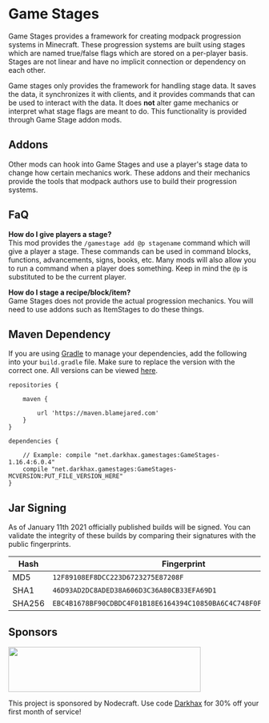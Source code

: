# Game Stages

Game Stages provides a framework for creating modpack progression systems in Minecraft. These progression systems are built using stages which are named true/false flags which are stored on a per-player basis. Stages are not linear and have no implicit connection or dependency on each other.

Game stages only provides the framework for handling stage data. It saves the data, it synchronizes it with clients, and it provides commands that can be used to interact with the data. It does **not** alter game mechanics or interpret what stage flags are meant to do. This functionality is provided through Game Stage addon mods.

## Addons

Other mods can hook into Game Stages and use a player's stage data to change how certain mechanics work. These addons and their mechanics provide the tools that modpack authors use to build their progression systems.

## FaQ

**How do I give players a stage?**    
This mod provides the `/gamestage add @p stagename` command which will give a player a stage. These commands can be used in command blocks, functions, advancements, signs, books, etc. Many mods will also allow you to run a command when a player does something. Keep in mind the `@p` is substituted to be the current player.

**How do I stage a recipe/block/item?**    
Game Stages does not provide the actual progression mechanics. You will need to use addons such as ItemStages to do these things.

## Maven Dependency
If you are using [Gradle](https://gradle.org) to manage your dependencies, add the following into your `build.gradle` file. Make sure to replace the version with the correct one. All versions can be viewed [here](https://maven.blamejared.com/net/darkhax/gamestages/).
```
repositories {

    maven {
    
        url 'https://maven.blamejared.com'
    }
}

dependencies {

    // Example: compile "net.darkhax.gamestages:GameStages-1.16.4:6.0.4"
    compile "net.darkhax.gamestages:GameStages-MCVERSION:PUT_FILE_VERSION_HERE"
}
```

## Jar Signing

As of January 11th 2021 officially published builds will be signed. You can validate the integrity of these builds by comparing their signatures with the public fingerprints.

| Hash   | Fingerprint                                                        |
|--------|--------------------------------------------------------------------|
| MD5    | `12F89108EF8DCC223D6723275E87208F`                                 |
| SHA1   | `46D93AD2DC8ADED38A606D3C36A80CB33EFA69D1`                         |
| SHA256 | `EBC4B1678BF90CDBDC4F01B18E6164394C10850BA6C4C748F0FA95F2CB083AE5` |


## Sponsors
<img src="https://nodecraft.com/assets/images/logo-dark.png" width="384" height="90">

This project is sponsored by Nodecraft. Use code [Darkhax](https://nodecraft.com/r/darkhax) for 30% off your first month of service!